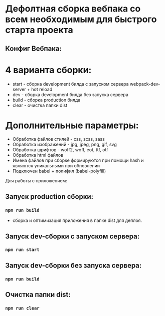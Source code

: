 # Дефолтная сборка вебпака со всем необходимым для быстрого старта проекта

## Конфиг Вебпака:
# 4 варианта сборки:
<ul>
  <li>start - сборка development билда с запуском сервера webpack-dev-server + hot reload</li>
  <li>dev - сборка development билда без запуска сервера</li>
  <li>build - сборка production билда</li>
  <li>clear - очистка папки dist</li>
</ul>

# Дополнительные параметры:
<ul>
  <li>Обработка файлов стилей - css, scss, sass</li>
  <li>Обработка изображений - jpg, jpeg, png, gif, svg</li>
  <li>Обработка шрифтов - woff2, woff, eot, ttf, otf</li>
  <li>Обработка html файлов</li>
  <li>Имена файлов при сборке формируются при помощи hash и являются уникальными при обновлении</li>
  <li>Подключен babel + полифил (babel-polyfill)</li>
</ul>

<p>Для работы с приложением:</p>

## Запуск production сборки:
### `npm run build`

- сборка и оптимизация приложения в папке dist для деплоя.

## Запуск dev-сборки с запуском сервера:
### `npm run start`

## Запуск dev-сборки без запуска сервера:
### `npm run build`

## Очистка папки dist:
### `npm run clear`
